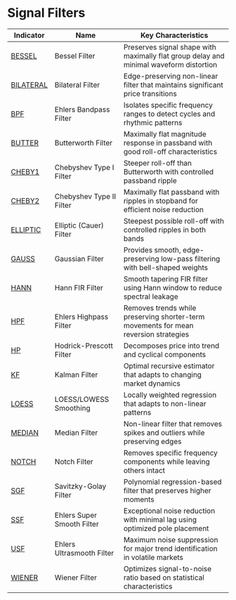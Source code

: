 # Signal Filters

| Indicator | Name | Key Characteristics |
|-----------|------|---------------------|
| [BESSEL](/indicators/filters/bessel.md) | Bessel Filter | Preserves signal shape with maximally flat group delay and minimal waveform distortion |
| [BILATERAL](/indicators/filters/bilateral.md) | Bilateral Filter | Edge-preserving non-linear filter that maintains significant price transitions |
| [BPF](/indicators/filters/bpf.md) | Ehlers Bandpass Filter | Isolates specific frequency ranges to detect cycles and rhythmic patterns |
| [BUTTER](/indicators/filters/butter.md) | Butterworth Filter | Maximally flat magnitude response in passband with good roll-off characteristics |
| [CHEBY1](/indicators/filters/cheby1.md) | Chebyshev Type I Filter | Steeper roll-off than Butterworth with controlled passband ripple |
| [CHEBY2](/indicators/filters/cheby2.md) | Chebyshev Type II Filter | Maximally flat passband with ripples in stopband for efficient noise reduction |
| [ELLIPTIC](/indicators/filters/elliptic.md) | Elliptic (Cauer) Filter | Steepest possible roll-off with controlled ripples in both bands |
| [GAUSS](/indicators/filters/gauss.md)  | Gaussian Filter | Provides smooth, edge-preserving low-pass filtering with bell-shaped weights |
| [HANN](/indicators/filters/hann.md) | Hann FIR Filter | Smooth tapering FIR filter using Hann window to reduce spectral leakage |
| [HPF](/indicators/filters/hpf.md) | Ehlers Highpass Filter | Removes trends while preserving shorter-term movements for mean reversion strategies |
| [HP](/indicators/filters/hp.md) | Hodrick-Prescott Filter | Decomposes price into trend and cyclical components |
| [KF](/indicators/filters/kf.md) | Kalman Filter | Optimal recursive estimator that adapts to changing market dynamics |
| [LOESS](/indicators/filters/loess.md) | LOESS/LOWESS Smoothing | Locally weighted regression that adapts to non-linear patterns |
| [MEDIAN](/indicators/filters/median.md) | Median Filter | Non-linear filter that removes spikes and outliers while preserving edges |
| [NOTCH](/indicators/filters/notch.md) | Notch Filter | Removes specific frequency components while leaving others intact |
| [SGF](/indicators/filters/sgf.md) | Savitzky-Golay Filter | Polynomial regression-based filter that preserves higher moments |
| [SSF](/indicators/filters/ssf.md) | Ehlers Super Smooth Filter | Exceptional noise reduction with minimal lag using optimized pole placement |
| [USF](/indicators/filters/usf.md) | Ehlers Ultrasmooth Filter | Maximum noise suppression for major trend identification in volatile markets |
| [WIENER](/indicators/filters/wiener.md) | Wiener Filter | Optimizes signal-to-noise ratio based on statistical characteristics |
